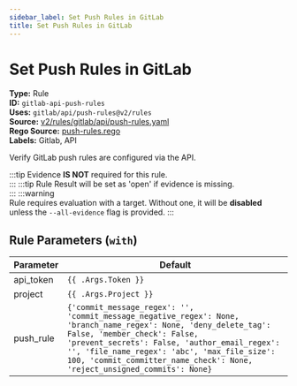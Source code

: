 ```yaml
---
sidebar_label: Set Push Rules in GitLab
title: Set Push Rules in GitLab
---  
```

# Set Push Rules in GitLab  
**Type:** Rule  
**ID:** `gitlab-api-push-rules`  
**Uses:** `gitlab/api/push-rules@v2/rules`  
**Source:** [v2/rules/gitlab/api/push-rules.yaml](https://github.com/scribe-public/sample-policies/blob/main/v2/rules/gitlab/api/push-rules.yaml)  
**Rego Source:** [push-rules.rego](https://github.com/scribe-public/sample-policies/blob/main/v2/rules/gitlab/api/push-rules.rego)  
**Labels:** Gitlab, API  

Verify GitLab push rules are configured via the API.

:::tip 
Evidence **IS NOT** required for this rule.  
::: 
:::tip 
Rule Result will be set as 'open' if evidence is missing.  
::: 
:::warning  
Rule requires evaluation with a target. Without one, it will be **disabled** unless the `--all-evidence` flag is provided.
::: 

## Rule Parameters (`with`)  
| Parameter | Default |
|-----------|---------|
| api_token | `{{ .Args.Token }}` |
| project | `{{ .Args.Project }}` |
| push_rule | `{'commit_message_regex': '', 'commit_message_negative_regex': None, 'branch_name_regex': None, 'deny_delete_tag': False, 'member_check': False, 'prevent_secrets': False, 'author_email_regex': '', 'file_name_regex': 'abc', 'max_file_size': 100, 'commit_committer_name_check': None, 'reject_unsigned_commits': None}` |
